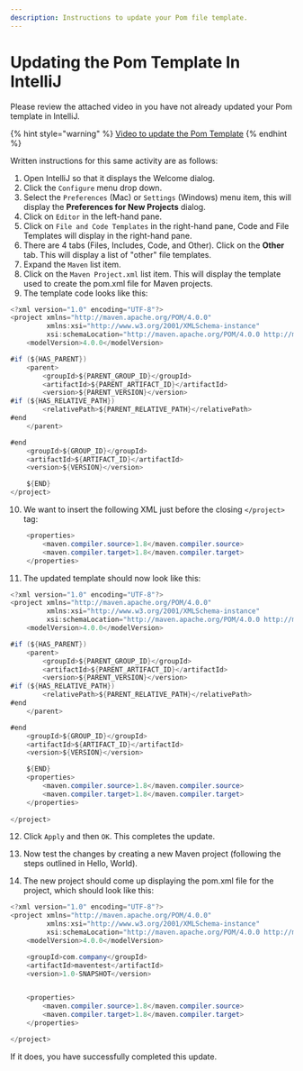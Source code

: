 ```yaml
---
description: Instructions to update your Pom file template.
---
```


# Updating the Pom Template In IntelliJ

Please review the attached video in you have not already updated your Pom template in IntelliJ. 

{% hint style="warning" %}
[Video to update the Pom Template](https://www.youtube.com/watch?v=KTfjWJB8X7Y)
{% endhint %}

Written instructions for this same activity are as follows:

1. Open IntelliJ so that it displays the Welcome dialog.
2. Click the `Configure` menu drop down.
3. Select the `Preferences` \(Mac\) or `Settings` \(Windows\) menu item, this will display the **Preferences for New Projects** dialog.
4. Click on `Editor` in the left-hand pane.
5. Click on `File and Code Templates` in the right-hand pane, Code and File Templates will display in the right-hand pane.
6. There are 4 tabs \(Files, Includes, Code, and Other\). Click on the **Other** tab. This will display a list of "other" file templates.
7. Expand the `Maven` list item.
8. Click on the `Maven Project.xml` list item. This will display the template used to create the pom.xml file for Maven projects.
9. The template code looks like this:

```java
<?xml version="1.0" encoding="UTF-8"?>
<project xmlns="http://maven.apache.org/POM/4.0.0"
         xmlns:xsi="http://www.w3.org/2001/XMLSchema-instance"
         xsi:schemaLocation="http://maven.apache.org/POM/4.0.0 http://maven.apache.org/xsd/maven-4.0.0.xsd">
    <modelVersion>4.0.0</modelVersion>

#if (${HAS_PARENT})
    <parent>
        <groupId>${PARENT_GROUP_ID}</groupId>
        <artifactId>${PARENT_ARTIFACT_ID}</artifactId>
        <version>${PARENT_VERSION}</version>
#if (${HAS_RELATIVE_PATH})
        <relativePath>${PARENT_RELATIVE_PATH}</relativePath>
#end
    </parent>

#end
    <groupId>${GROUP_ID}</groupId>
    <artifactId>${ARTIFACT_ID}</artifactId>
    <version>${VERSION}</version>

    ${END}    
</project>
```

10. We want to insert the following XML just before the closing `</project>` tag:

```java
    <properties>
        <maven.compiler.source>1.8</maven.compiler.source>
        <maven.compiler.target>1.8</maven.compiler.target>
    </properties>
```

11. The updated template should now look like this:

```java
<?xml version="1.0" encoding="UTF-8"?>
<project xmlns="http://maven.apache.org/POM/4.0.0"
         xmlns:xsi="http://www.w3.org/2001/XMLSchema-instance"
         xsi:schemaLocation="http://maven.apache.org/POM/4.0.0 http://maven.apache.org/xsd/maven-4.0.0.xsd">
    <modelVersion>4.0.0</modelVersion>

#if (${HAS_PARENT})
    <parent>
        <groupId>${PARENT_GROUP_ID}</groupId>
        <artifactId>${PARENT_ARTIFACT_ID}</artifactId>
        <version>${PARENT_VERSION}</version>
#if (${HAS_RELATIVE_PATH})
        <relativePath>${PARENT_RELATIVE_PATH}</relativePath>
#end
    </parent>

#end
    <groupId>${GROUP_ID}</groupId>
    <artifactId>${ARTIFACT_ID}</artifactId>
    <version>${VERSION}</version>

    ${END}
    <properties>
        <maven.compiler.source>1.8</maven.compiler.source>
        <maven.compiler.target>1.8</maven.compiler.target>
    </properties>
    
</project>
```

12. Click `Apply` and then `OK`. This completes the update.

13. Now test the changes by creating a new Maven project \(following the steps outlined in Hello, World\).

14. The new project should come up displaying the pom.xml file for the project, which should look like this:

```java
<?xml version="1.0" encoding="UTF-8"?>
<project xmlns="http://maven.apache.org/POM/4.0.0"
         xmlns:xsi="http://www.w3.org/2001/XMLSchema-instance"
         xsi:schemaLocation="http://maven.apache.org/POM/4.0.0 http://maven.apache.org/xsd/maven-4.0.0.xsd">
    <modelVersion>4.0.0</modelVersion>

    <groupId>com.company</groupId>
    <artifactId>maventest</artifactId>
    <version>1.0-SNAPSHOT</version>


    <properties>
        <maven.compiler.source>1.8</maven.compiler.source>
        <maven.compiler.target>1.8</maven.compiler.target>
    </properties>

</project>
```

If it does, you have successfully completed this update. 

